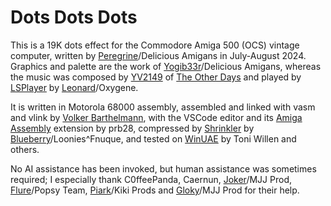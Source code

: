 # Dots Dots Dots

This is a 19K dots effect for the Commodore Amiga 500 (OCS) vintage computer,
written by
[Peregrine](https://demozoo.org/sceners/122747/)/Delicious Amigans
in July-August 2024.
Graphics and palette are the work of
[Yogib33r](https://demozoo.org/sceners/11949/)/Delicious Amigans, whereas
the music was composed by
[YV2149](https://demozoo.org/sceners/144233/) of
[The Other Days](http://theotherdays.net/) and played by
[LSPlayer](https://github.com/arnaud-carre/LSPlayer) by
[Leonard](https://demozoo.org/sceners/2527/)/Oxygene.

It is written in Motorola 68000 assembly, assembled and linked with
vasm and vlink by [Volker Barthelmann](http://www.compilers.de/vasm.html),
with the VSCode editor and its
[Amiga Assembly](https://github.com/prb28/vscode-amiga-assembly) extension
by prb28, compressed by
[Shrinkler](https://github.com/askeksa/Shrinkler) by
[Blueberry](https://demozoo.org/sceners/116/)/Loonies^Fnuque,
and tested on
[WinUAE](https://www.winuae.net/) by Toni Willen and others.

No AI assistance has been invoked, but human assistance was sometimes
required; I especially thank C0ffeePanda, Caernun,
[Joker](https://demozoo.org/sceners/39484/)/MJJ Prod,
[Flure](https://demozoo.org/sceners/18774/)/Popsy Team,
[Piark](https://demozoo.org/sceners/65098/)/Kiki Prods and
[Gloky](https://demozoo.org/sceners/37349/)/MJJ Prod
for their help.
